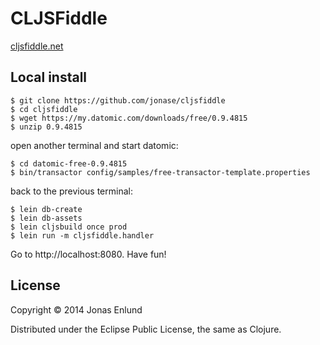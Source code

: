 # CLJSFiddle

[cljsfiddle.net](http://cljsfiddle.net)

## Local install

```
$ git clone https://github.com/jonase/cljsfiddle
$ cd cljsfiddle
$ wget https://my.datomic.com/downloads/free/0.9.4815
$ unzip 0.9.4815
```

open another terminal and start datomic:

```
$ cd datomic-free-0.9.4815
$ bin/transactor config/samples/free-transactor-template.properties 
```

back to the previous terminal:

```
$ lein db-create 
$ lein db-assets
$ lein cljsbuild once prod
$ lein run -m cljsfiddle.handler
```

Go to http://localhost:8080. Have fun!

## License

Copyright © 2014 Jonas Enlund

Distributed under the Eclipse Public License, the same as Clojure.
